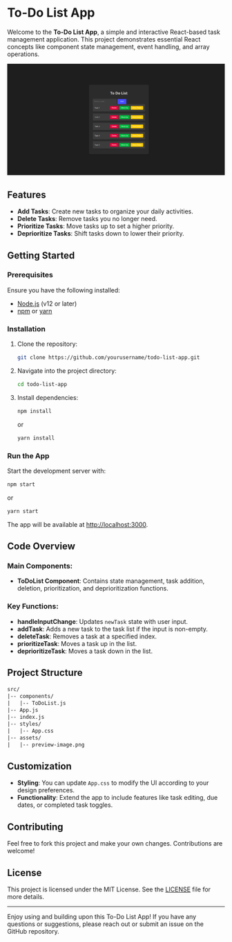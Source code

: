 # To-Do List App

Welcome to the **To-Do List App**, a simple and interactive React-based task management application. This project demonstrates essential React concepts like component state management, event handling, and array operations.

![To-Do List App Preview](./public/sample.png)

## Features

- **Add Tasks**: Create new tasks to organize your daily activities.
- **Delete Tasks**: Remove tasks you no longer need.
- **Prioritize Tasks**: Move tasks up to set a higher priority.
- **Deprioritize Tasks**: Shift tasks down to lower their priority.

## Getting Started

### Prerequisites
Ensure you have the following installed:
- [Node.js](https://nodejs.org/) (v12 or later)
- [npm](https://www.npmjs.com/) or [yarn](https://yarnpkg.com/)

### Installation
1. Clone the repository:
   ```bash
   git clone https://github.com/yourusername/todo-list-app.git
   ```
2. Navigate into the project directory:
   ```bash
   cd todo-list-app
   ```
3. Install dependencies:
   ```bash
   npm install
   ```
   or
   ```bash
   yarn install
   ```

### Run the App
Start the development server with:
```bash
npm start
```
or
```bash
yarn start
```

The app will be available at [http://localhost:3000](http://localhost:3000).

## Code Overview
### Main Components:
- **ToDoList Component**: Contains state management, task addition, deletion, prioritization, and deprioritization functions.

### Key Functions:
- **handleInputChange**: Updates `newTask` state with user input.
- **addTask**: Adds a new task to the task list if the input is non-empty.
- **deleteTask**: Removes a task at a specified index.
- **prioritizeTask**: Moves a task up in the list.
- **deprioritizeTask**: Moves a task down in the list.

## Project Structure
```
src/
|-- components/
|   |-- ToDoList.js
|-- App.js
|-- index.js
|-- styles/
|   |-- App.css
|-- assets/
|   |-- preview-image.png
```

## Customization
- **Styling**: You can update `App.css` to modify the UI according to your design preferences.
- **Functionality**: Extend the app to include features like task editing, due dates, or completed task toggles.

## Contributing
Feel free to fork this project and make your own changes. Contributions are welcome!

## License
This project is licensed under the MIT License. See the [LICENSE](LICENSE) file for more details.

---
Enjoy using and building upon this To-Do List App! If you have any questions or suggestions, please reach out or submit an issue on the GitHub repository.


